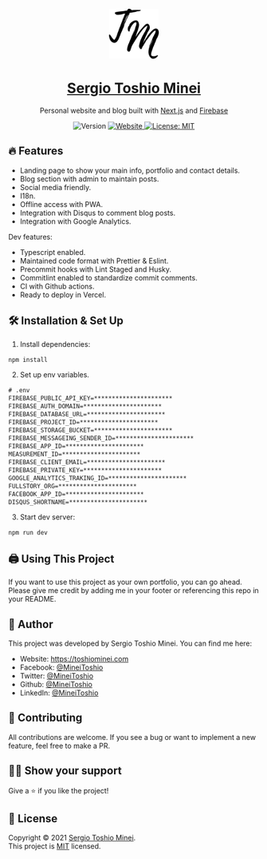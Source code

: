 <p align="center">
  <img alt="Logo" src="public/img/favicon/favicon512.png" width="100" />
  <a href="https://toshiominei.com">
	<h1 align="center">Sergio Toshio Minei</h1>
  </a>
<p>

<p align="center">
  Personal website and blog 
  built with <a href="https://nextjs.org" target="_blank">Next.js</a> and <a href="https://firebase.google.com" target="_blank">Firebase</a>
</p>

<p align="center">
  <img alt="Version" src="https://img.shields.io/badge/version-2.0-blue.svg?cacheSeconds=2592000" />
  <a href="https://toshiominei.com" target="_blank">
    <img alt="Website" src="https://img.shields.io/website?down_message=offline&label=site&up_message=online&url=http%3A%2F%2Fadarshaacharya.com.np" />
  </a>
  <a href="https://github.com/MineiToshio/Personal-Page/blob/master/LICENSE" target="_blank">
    <img alt="License: MIT" src="https://img.shields.io/github/license/MineiToshio/Personal-Page" />
  </a>
</p>

## 🔥 Features

- Landing page to show your main info, portfolio and contact details.
- Blog section with admin to maintain posts.
- Social media friendly.
- I18n.
- Offline access with PWA.
- Integration with Disqus to comment blog posts.
- Integration with Google Analytics.

Dev features:

- Typescript enabled.
- Maintained code format with Prettier & Eslint.
- Precommit hooks with Lint Staged and Husky.
- Commitlint enabled to standardize commit comments.
- CI with Github actions.
- Ready to deploy in Vercel.

## 🛠 Installation & Set Up

1. Install dependencies:

```sh
npm install
```

2. Set up env variables.

```
# .env
FIREBASE_PUBLIC_API_KEY=**********************
FIREBASE_AUTH_DOMAIN=**********************
FIREBASE_DATABASE_URL=**********************
FIREBASE_PROJECT_ID=**********************
FIREBASE_STORAGE_BUCKET=**********************
FIREBASE_MESSAGEING_SENDER_ID=**********************
FIREBASE_APP_ID=**********************
MEASUREMENT_ID=**********************
FIREBASE_CLIENT_EMAIL=**********************
FIREBASE_PRIVATE_KEY=**********************
GOOGLE_ANALYTICS_TRAKING_ID=**********************
FULLSTORY_ORG=**********************
FACEBOOK_APP_ID=**********************
DISQUS_SHORTNAME=**********************
```

3. Start dev server:

```sh
npm run dev
```

## 🖨️ Using This Project

If you want to use this project as your own portfolio, you can go ahead. Please give me credit by adding me in your footer or referencing this repo in your README.

## 👤 Author

This project was developed by Sergio Toshio Minei. You can find me here:

- Website: https://toshiominei.com
- Facebook: [@MineiToshio](https://facebook.com/MineiToshio)
- Twitter: [@MineiToshio](https://twitter.com/MineiToshio)
- Github: [@MineiToshio](https://github.com/MineiToshio)
- LinkedIn: [@MineiToshio](https://linkedin.com/in/MineiToshio)

## 🤝 Contributing

All contributions are welcome. If you see a bug or want to implement a new feature, feel free to make a PR.

## 👏🏻 Show your support

Give a ⭐️ if you like the project!

## 📝 License

Copyright © 2021 [Sergio Toshio Minei](https://github.com/MineiToshio).<br />
This project is [MIT](https://github.com/MineiToshio/Personal-Page/blob/master/LICENSE) licensed.
